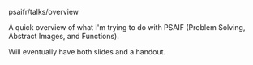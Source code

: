 psaifr/talks/overview

A quick overview of what I'm trying to do with PSAIF (Problem Solving,
Abstract Images, and Functions).

Will eventually have both slides and a handout.
